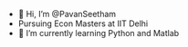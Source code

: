 - 👋 Hi, I’m @PavanSeetham
- Pursuing Econ Masters at IIT Delhi 
- 🌱 I’m currently learning Python and Matlab


<!---
PavanSeetham/PavanSeetham is a ✨ special ✨ repository because its `README.md` (this file) appears on your GitHub profile.
You can click the Preview link to take a look at your changes.
--->
